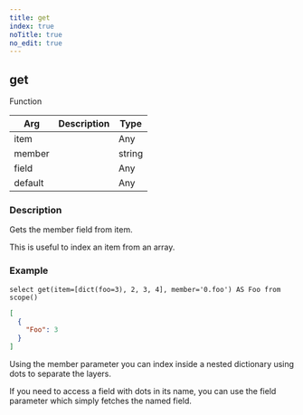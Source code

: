 ```yaml
---
title: get
index: true
noTitle: true
no_edit: true
---
```




<div class="vql_item"></div>


## get
<span class='vql_type label label-warning pull-right page-header'>Function</span>



<div class="vqlargs"></div>

Arg | Description | Type
----|-------------|-----
item||Any
member||string
field||Any
default||Any

### Description

Gets the member field from item.

This is useful to index an item from an array.

### Example

```vql
select get(item=[dict(foo=3), 2, 3, 4], member='0.foo') AS Foo from scope()
```
```json
[
  {
    "Foo": 3
  }
]
```

Using the member parameter you can index inside a nested
dictionary using dots to separate the layers.

If you need to access a field with dots in its name, you can use
the field parameter which simply fetches the named field.


